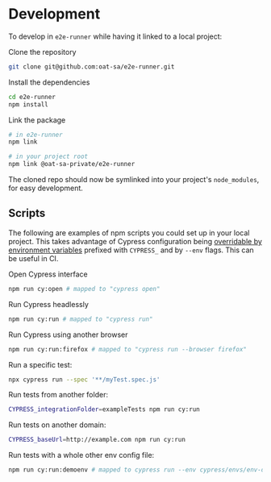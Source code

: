 # Development

To develop in `e2e-runner` while having it linked to a local project:

Clone the repository

```sh
git clone git@github.com:oat-sa/e2e-runner.git
```

Install the dependencies

```sh
cd e2e-runner
npm install
```

Link the package

```sh
# in e2e-runner
npm link

# in your project root
npm link @oat-sa-private/e2e-runner
```

The cloned repo should now be symlinked into your project's `node_modules`, for easy development.

## Scripts

<a name="#scripts"></a>

The following are examples of npm scripts you could set up in your local project. This takes advantage of Cypress configuration being [overridable by environment variables](https://docs.cypress.io/guides/guides/environment-variables.html) prefixed with `CYPRESS_` and by `--env` flags. This can be useful in CI.

Open Cypress interface

```sh
npm run cy:open # mapped to "cypress open"
```

Run Cypress headlessly

```sh
npm run cy:run # mapped to "cypress run"
```

Run Cypress using another browser

```sh
npm run cy:run:firefox # mapped to "cypress run --browser firefox"
```

Run a specific test:

```sh
npx cypress run --spec '**/myTest.spec.js'
```

Run tests from another folder:

```sh
CYPRESS_integrationFolder=exampleTests npm run cy:run
```

Run tests on another domain:

```sh
CYPRESS_baseUrl=http://example.com npm run cy:run
```

Run tests with a whole other env config file:

```sh
npm run cy:run:demoenv # mapped to cypress run --env cypress/envs/env-demo.json
```
